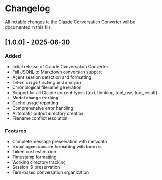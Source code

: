 # Changelog

All notable changes to the Claude Conversation Converter will be documented in this file.

## [1.0.0] - 2025-06-30

### Added
- Initial release of Claude Conversation Converter
- Full JSONL to Markdown conversion support
- Agent session detection and formatting
- Token usage tracking and analysis
- Chronological filename generation
- Support for all Claude content types (text, thinking, tool_use, tool_result)
- Model change tracking
- Cache usage reporting
- Comprehensive error handling
- Automatic output directory creation
- Filename conflict resolution

### Features
- Complete message preservation with metadata
- Visual agent session formatting with borders
- Token cost estimation
- Timestamp formatting
- Working directory tracking
- Session ID preservation
- Turn-based conversation organization